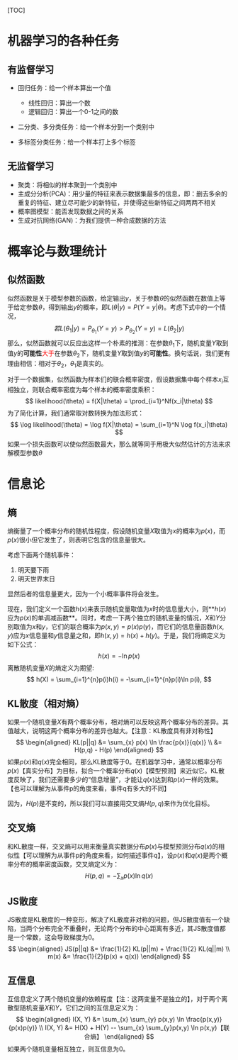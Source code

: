 [TOC]

# 机器学习的各种任务

## 有监督学习

- 回归任务：给一个样本算出一个值
  - 线性回归：算出一个数
  - 逻辑回归：算出一个0-1之间的数

- 二分类、多分类任务：给一个样本分到一个类别中
- 多标签分类任务：给一个样本打上多个标签

## 无监督学习

- 聚类：将相似的样本聚到一个类别中
- 主成分分析(PCA)：用少量的特征来表示数据集最多的信息，即：删去多余的重复的特征、建立尽可能少的新特征，并使得这些新特征之间两两不相关
- 概率图模型：能否发现数据之间的关系
- 生成对抗网络(GAN)：为我们提供一种合成数据的方法



# 概率论与数理统计

## 似然函数

似然函数是关于模型参数的函数，给定输出$y$，关于参数$\theta$的似然函数在数值上等于给定参数$\theta$，得到输出$y$的概率，即$L{ \left(\theta \left|y \right. \right) }=P{ \left(Y=y|\theta \right) }$。考虑下式中的一个情况，
$$
若L(\theta_1|y) = P_{\theta_1}(Y=y) > P_{\theta_2}(Y=y) = L(\theta_2|y)
$$
那么，似然函数就可以反应出这样一个朴素的推测：在参数$\theta_1$下，随机变量$Y$取到值$y$的**可能性**<span style='color:red;'>大于</span>在参数$\theta_2$下，随机变量$Y$取到值$y$的**可能性**。换句话说，我们更有理由相信：相对于$\theta_2$，$\theta_1$是真实的。

对于一个数据集，似然函数为样本们的联合概率密度，假设数据集中每个样本$x_i$互相独立，则联合概率密度为每个样本的概率密度乘积：
$$
likelihood(\theta) = f(X|\theta) = \prod_{i=1}^Nf(x_i|\theta)
$$
为了简化计算，我们通常取对数转换为加法形式：
$$
\log likelihood(\theta) = \log f(X|\theta) = \sum_{i=1}^N \log f(x_i|\theta)
$$
如果一个损失函数可以使似然函数最大，那么就等同于用极大似然估计的方法来求解模型参数$\theta$



# 信息论

## 熵

熵衡量了一个概率分布的随机性程度，假设随机变量$X$取值为$x$的概率为$p(x)$，而$p(x)$很小但它发生了，则表明它包含的信息量很大。

考虑下面两个随机事件：

1. 明天要下雨
2. 明天世界末日

显然后者的信息量更大，因为一个小概率事件将会发生。

现在，我们定义一个函数$h(x)$来表示随机变量取值为$x$时的信息量大小，则**$h(x)$应为$p(x)$的单调减函数**。同时，考虑一下两个独立的随机变量的情况，$X$和$Y$分别取值为$x$和$y$，它们的联合概率为$p(x, y) = p(x)p(y)$，而它们的信息量函数$h(x,y)$应为$x$信息量和$y$信息量之和，即$h(x,y) = h(x) + h(y)$。于是，我们将熵定义为如下公式：
$$
h(x) = -\ln p(x)
$$
离散随机变量$X$的熵定义为期望:
$$
h(X) = \sum_{i=1}^{n}p(i)h(i) = -\sum_{i=1}^{n}p(i)\ln p(i),
$$

## KL散度（相对熵）

如果一个随机变量$X$有两个概率分布，相对熵可以反映这两个概率分布的差异。其值越大，说明这两个概率分布的差异也越大。【注意：KL散度具有非对称性】
$$
\begin{aligned}
KL(p||q) &= \sum_{x} p(x) \ln \frac{p(x)}{q(x)} \\
&= H(p,q) - H(p)
\end{aligned}
$$
如果$p(x)$和$q(x)$完全相同，那么KL散度等于0。在机器学习中，通常以概率分布$p(x)$【真实分布】为目标，拟合一个概率分布$q(x)$【模型预测】来近似它。KL散度反映了，我们还需要多少的“信息增量”，才能让$q(x)$达到和$p(x)$一样的效果。【也可以理解为从事件p的角度来看，事件q有多大的不同】

因为，$H(p)$是不变的，所以我们可以直接用交叉熵$H(p,q)$来作为优化目标。

## 交叉熵

和KL散度一样，交叉熵可以用来衡量真实数据分布$p(x)$与模型预测分布$q(x)$的相似性【可以理解为从事件p的角度来看，如何描述事件q】，设$p(x)$和$q(x)$是两个概率分布的概率密度函数，交叉熵定义为：
$$
H(p, q) = - \sum_{x}p(x)\ln q(x)
$$

## JS散度

JS散度是KL散度的一种变形，解决了KL散度非对称的问题，但JS散度值有一个缺陷，当两个分布完全不重叠时，无论两个分布的中心距离有多近，其JS散度值都是一个常数，这会导致梯度为0。
$$
\begin{aligned}
JS(p||q) &= \frac{1}{2} KL(p||m) + \frac{1}{2} KL(q||m) \\
m(x) &= \frac{1}{2}(p(x) + q(x))
\end{aligned}
$$

## 互信息

互信息定义了两个随机变量的依赖程度【注：这两变量不是独立的】，对于两个离散型随机变量$X$和$Y$，它们之间的互信息定义为：
$$
\begin{aligned}
I(X, Y) &= \sum_{x} \sum_{y} p(x,y) \ln \frac{p(x,y)}{p(x)p(y)} \\
I(X, Y) &= H(X) + H(Y) -- \sum_{x} \sum_{y}p(x,y) \ln p(x,y)【联合熵】
\end{aligned}
$$
如果两个随机变量相互独立，则互信息为0。